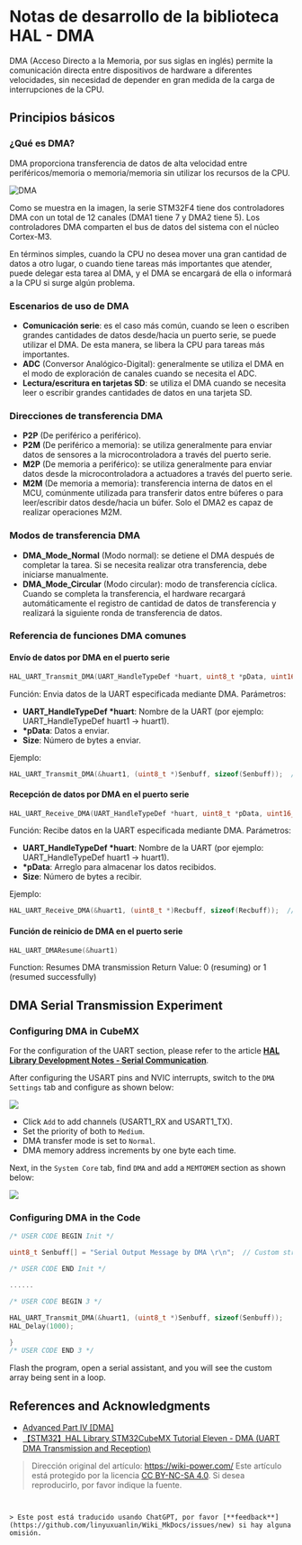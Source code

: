 # Notas de desarrollo de la biblioteca HAL - DMA

DMA (Acceso Directo a la Memoria, por sus siglas en inglés) permite la comunicación directa entre dispositivos de hardware a diferentes velocidades, sin necesidad de depender en gran medida de la carga de interrupciones de la CPU.

## Principios básicos

### ¿Qué es DMA?

DMA proporciona transferencia de datos de alta velocidad entre periféricos/memoria o memoria/memoria sin utilizar los recursos de la CPU.

![DMA](https://img.wiki-power.com/d/wiki-media/img/20210404153423.png)

Como se muestra en la imagen, la serie STM32F4 tiene dos controladores DMA con un total de 12 canales (DMA1 tiene 7 y DMA2 tiene 5). Los controladores DMA comparten el bus de datos del sistema con el núcleo Cortex-M3.

En términos simples, cuando la CPU no desea mover una gran cantidad de datos a otro lugar, o cuando tiene tareas más importantes que atender, puede delegar esta tarea al DMA, y el DMA se encargará de ella o informará a la CPU si surge algún problema.

### Escenarios de uso de DMA

- **Comunicación serie**: es el caso más común, cuando se leen o escriben grandes cantidades de datos desde/hacia un puerto serie, se puede utilizar el DMA. De esta manera, se libera la CPU para tareas más importantes.
- **ADC** (Conversor Analógico-Digital): generalmente se utiliza el DMA en el modo de exploración de canales cuando se necesita el ADC.
- **Lectura/escritura en tarjetas SD**: se utiliza el DMA cuando se necesita leer o escribir grandes cantidades de datos en una tarjeta SD.

### Direcciones de transferencia DMA

- **P2P** (De periférico a periférico).
- **P2M** (De periférico a memoria): se utiliza generalmente para enviar datos de sensores a la microcontroladora a través del puerto serie.
- **M2P** (De memoria a periférico): se utiliza generalmente para enviar datos desde la microcontroladora a actuadores a través del puerto serie.
- **M2M** (De memoria a memoria): transferencia interna de datos en el MCU, comúnmente utilizada para transferir datos entre búferes o para leer/escribir datos desde/hacia un búfer. Solo el DMA2 es capaz de realizar operaciones M2M.

### Modos de transferencia DMA

- **DMA_Mode_Normal** (Modo normal): se detiene el DMA después de completar la tarea. Si se necesita realizar otra transferencia, debe iniciarse manualmente.
- **DMA_Mode_Circular** (Modo circular): modo de transferencia cíclica. Cuando se completa la transferencia, el hardware recargará automáticamente el registro de cantidad de datos de transferencia y realizará la siguiente ronda de transferencia de datos.

### Referencia de funciones DMA comunes

#### Envío de datos por DMA en el puerto serie

```c
HAL_UART_Transmit_DMA(UART_HandleTypeDef *huart, uint8_t *pData, uint16_t Size)
```

Función: Envia datos de la UART especificada mediante DMA.
Parámetros:

- **UART_HandleTypeDef \*huart**: Nombre de la UART (por ejemplo: UART_HandleTypeDef huart1 -> huart1).
- **\*pData**: Datos a enviar.
- **Size**: Número de bytes a enviar.

Ejemplo:

```c
HAL_UART_Transmit_DMA(&huart1, (uint8_t *)Senbuff, sizeof(Senbuff));  // Enviar el array Senbuff a través del puerto serie.
```

#### Recepción de datos por DMA en el puerto serie

```c
HAL_UART_Receive_DMA(UART_HandleTypeDef *huart, uint8_t *pData, uint16_t Size)
```

Función: Recibe datos en la UART especificada mediante DMA.
Parámetros:

- **UART_HandleTypeDef \*huart**: Nombre de la UART (por ejemplo: UART_HandleTypeDef huart1 -> huart1).
- **\*pData**: Arreglo para almacenar los datos recibidos.
- **Size**: Número de bytes a recibir.

Ejemplo:

```c
HAL_UART_Receive_DMA(&huart1, (uint8_t *)Recbuff, sizeof(Recbuff));  // Recibir datos del puerto serie y almacenarlos en el arreglo Recbuff.
```

#### Función de reinicio de DMA en el puerto serie

```c
HAL_UART_DMAResume(&huart1)
```

Function: Resumes DMA transmission
Return Value: 0 (resuming) or 1 (resumed successfully)

## DMA Serial Transmission Experiment

### Configuring DMA in CubeMX

For the configuration of the UART section, please refer to the article [**HAL Library Development Notes - Serial Communication**](https://wiki-power.com/es/HAL%E5%BA%93%E5%BC%80%E5%8F%91%E7%AC%94%E8%AE%B0-%E4%B8%B2%E5%8F%A3%E9%80%9A%E4%BF%A1).

After configuring the USART pins and NVIC interrupts, switch to the `DMA Settings` tab and configure as shown below:

![](https://img.wiki-power.com/d/wiki-media/img/20210404165541.png)

- Click `Add` to add channels (USART1_RX and USART1_TX).
- Set the priority of both to `Medium`.
- DMA transfer mode is set to `Normal`.
- DMA memory address increments by one byte each time.

Next, in the `System Core` tab, find `DMA` and add a `MEMTOMEM` section as shown below:

![](https://img.wiki-power.com/d/wiki-media/img/20210404170002.png)

### Configuring DMA in the Code

```c title="main.c"
/* USER CODE BEGIN Init */

uint8_t Senbuff[] = "Serial Output Message by DMA \r\n";  // Custom string to be sent

/* USER CODE END Init */

......

/* USER CODE BEGIN 3 */

HAL_UART_Transmit_DMA(&huart1, (uint8_t *)Senbuff, sizeof(Senbuff));
HAL_Delay(1000);

}
/* USER CODE END 3 */
```

Flash the program, open a serial assistant, and you will see the custom array being sent in a loop.

## References and Acknowledgments

- [Advanced Part IV [DMA]](https://alchemicronin.github.io/posts/90d72de/#4-0-%E7%BB%83%E4%B9%A0%E9%A1%B9%E7%9B%AE)
- [【STM32】HAL Library STM32CubeMX Tutorial Eleven - DMA (UART DMA Transmission and Reception)](https://blog.csdn.net/as480133937/article/details/104827639)

> Dirección original del artículo: <https://wiki-power.com/>
> Este artículo está protegido por la licencia [CC BY-NC-SA 4.0](https://creativecommons.org/licenses/by/4.0/deed.zh). Si desea reproducirlo, por favor indique la fuente.
```


> Este post está traducido usando ChatGPT, por favor [**feedback**](https://github.com/linyuxuanlin/Wiki_MkDocs/issues/new) si hay alguna omisión.